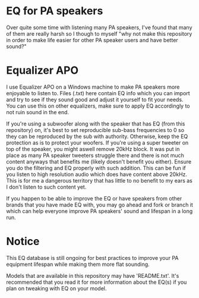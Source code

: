 # EQ for PA speakers
Over quite some time with listening many PA speakers, I've found that many of them are really harsh so I though to myself "why not make this repository in order to make life easier for other PA speaker users and have better sound?"

# Equalizer APO
I use Equalizer APO on a Windows machine to make PA speakers more enjoyable to listen to. Files (.txt) here contain EQ info which you can import and try to see if they sound good and adjust it yourself to fit your needs. You can use this on other equalizers, make sure to apply EQ accordingly to not ruin sound in the end.

If you're using a subwoofer along with the speaker that has EQ (from this repository) on, it's best to set reproducible sub-bass frequencies to 0 so they can be reproduced by the sub with authority. Otherwise, keep the EQ protection as is to protect your woofers.
If you're using a super tweeter on top of the speaker, you might aswell remove 20kHz block. It was put in place as many PA speaker tweeters struggle there and there is not much content anyways that benefits me (likely doesn't benefit you either). Ensure you do the filtering and EQ properly with such addition. This can be fun if you listen to high resolution audio which does have content above 20kHz. This is for me a dangerous territory that has little to no benefit to my ears as I don't listen to such content yet.

If you happen to be able to improve the EQ or have speakers from other brands that you have made EQ with, you may go ahead and fork or branch it which can help everyone improve PA speakers' sound and lifespan in a long run.

# Notice
This EQ database is still ongoing for best practices to improve your PA equipment lifespan while making them more flat sounding.

Models that are available in this repository may have 'README.txt'. It's recommended that you read it for more information about the EQ(s) if you plan on tweaking with EQ on your model.

